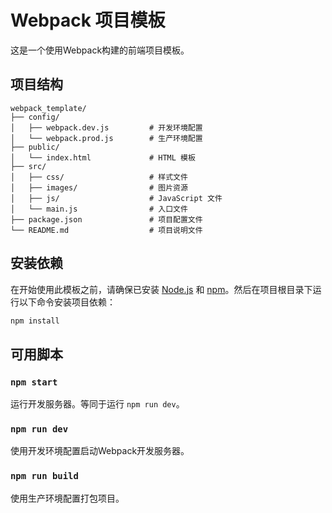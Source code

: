 # Webpack 项目模板

这是一个使用Webpack构建的前端项目模板。

## 项目结构

```
webpack_template/
├── config/
│   ├── webpack.dev.js         # 开发环境配置
│   └── webpack.prod.js        # 生产环境配置
├── public/
│   └── index.html             # HTML 模板
├── src/
│   ├── css/                   # 样式文件
│   ├── images/                # 图片资源
│   ├── js/                    # JavaScript 文件
│   └── main.js                # 入口文件
├── package.json               # 项目配置文件
└── README.md                  # 项目说明文件
```

## 安装依赖

在开始使用此模板之前，请确保已安装 [Node.js](https://nodejs.org/) 和 [npm](https://www.npmjs.com/)。然后在项目根目录下运行以下命令安装项目依赖：

```bash
npm install
```

## 可用脚本

### `npm start`

运行开发服务器。等同于运行 `npm run dev`。

### `npm run dev`

使用开发环境配置启动Webpack开发服务器。

### `npm run build`

使用生产环境配置打包项目。

